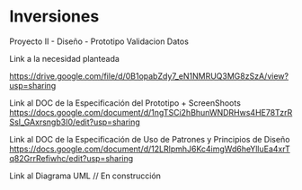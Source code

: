# Inversiones
Proyecto II - Diseño - Prototipo Validacion Datos

Link a la necesidad planteada

https://drive.google.com/file/d/0B1opabZdy7_eN1NMRUQ3MG8zSzA/view?usp=sharing


Link al  DOC de la Especificación del Prototipo + ScreenShoots
https://docs.google.com/document/d/1ngTSCi2hBhunWNDRHws4HE78TzrRSsI_GAxrsngb3I0/edit?usp=sharing


Link al DOC de la Especificación de Uso de Patrones y Principios de Diseño
https://docs.google.com/document/d/12LRlpmhJ6Kc4imgWd6heYlluEa4xrTq82GrrRefiwhc/edit?usp=sharing

Link al Diagrama UML 
 // En construcción
